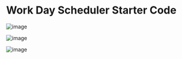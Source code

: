 # Work Day Scheduler Starter Code

![image](https://user-images.githubusercontent.com/93630706/150659412-02382eaa-6d8d-4805-88fc-1541bec56894.png)

![image](https://user-images.githubusercontent.com/93630706/150659422-382f0e5b-b4ea-4046-b78b-910acaf0979f.png)

![image](https://user-images.githubusercontent.com/93630706/150659438-64fdc4f6-5579-4305-9df4-c743609d9977.png)
